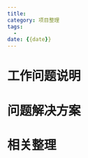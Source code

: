 ```yaml
---
title: 
category: 项目整理
tags:
  - 
date: {{date}}
---
```


<!--
title: 目标名称
category: 项目整理
tags: 标签列表
	- 标签一
	- 标签二
date: 创建日期
-->


# 工作问题说明

# 问题解决方案

# 相关整理
